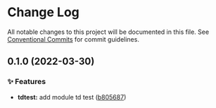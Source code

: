 # Change Log

All notable changes to this project will be documented in this file.
See [Conventional Commits](https://conventionalcommits.org) for commit guidelines.

## 0.1.0 (2022-03-30)

### ✨ Features

- **tdtest:** add module td test ([b805687](https://github.com/tresdoce/tresdoce-nestjs-toolkit-test/commit/b8056876979ddb4b7d76d21dd5ddcc8de3948343))
